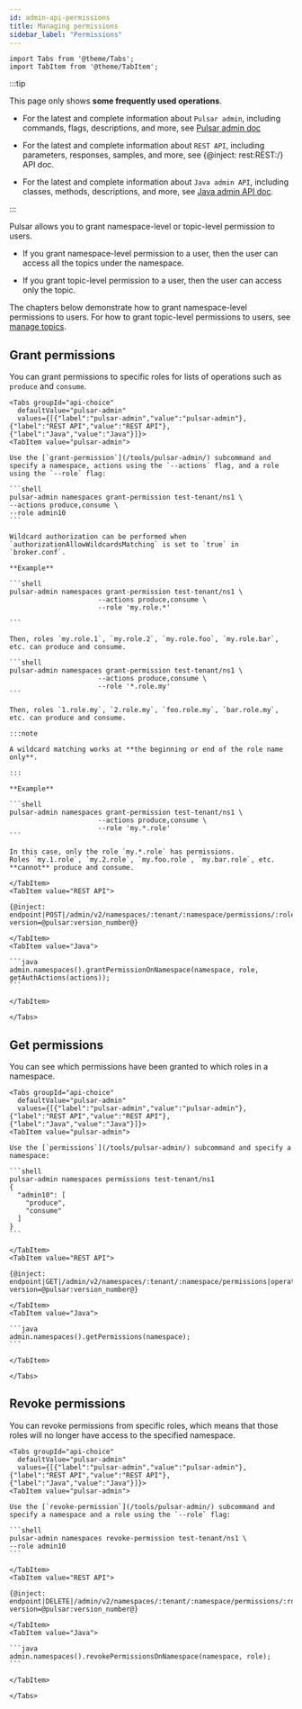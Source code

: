 ```yaml
---
id: admin-api-permissions
title: Managing permissions
sidebar_label: "Permissions"
---
```


````mdx-code-block
import Tabs from '@theme/Tabs';
import TabItem from '@theme/TabItem';
````


:::tip

 This page only shows **some frequently used operations**.

 - For the latest and complete information about `Pulsar admin`, including commands, flags, descriptions, and more, see [Pulsar admin doc](/tools/pulsar-admin/)
 
 - For the latest and complete information about `REST API`, including parameters, responses, samples, and more, see {@inject: rest:REST:/} API doc.
 
 - For the latest and complete information about `Java admin API`, including classes, methods, descriptions, and more, see [Java admin API doc](/api/admin/).

:::

Pulsar allows you to grant namespace-level or topic-level permission to users.

- If you grant namespace-level permission to a user, then the user can access all the topics under the namespace.

- If you grant topic-level permission to a user, then the user can access only the topic.

The chapters below demonstrate how to grant namespace-level permissions to users. For how to grant topic-level permissions to users, see [manage topics](admin-api-topics.md/#grant-permission).

## Grant permissions

You can grant permissions to specific roles for lists of operations such as `produce` and `consume`.

````mdx-code-block
<Tabs groupId="api-choice"
  defaultValue="pulsar-admin"
  values={[{"label":"pulsar-admin","value":"pulsar-admin"},{"label":"REST API","value":"REST API"},{"label":"Java","value":"Java"}]}>
<TabItem value="pulsar-admin">

Use the [`grant-permission`](/tools/pulsar-admin/) subcommand and specify a namespace, actions using the `--actions` flag, and a role using the `--role` flag:

```shell
pulsar-admin namespaces grant-permission test-tenant/ns1 \
--actions produce,consume \
--role admin10
```

Wildcard authorization can be performed when `authorizationAllowWildcardsMatching` is set to `true` in `broker.conf`.

**Example**

```shell
pulsar-admin namespaces grant-permission test-tenant/ns1 \
                      --actions produce,consume \
                      --role 'my.role.*'

```

Then, roles `my.role.1`, `my.role.2`, `my.role.foo`, `my.role.bar`, etc. can produce and consume.  

```shell
pulsar-admin namespaces grant-permission test-tenant/ns1 \
                      --actions produce,consume \
                      --role '*.role.my'
```

Then, roles `1.role.my`, `2.role.my`, `foo.role.my`, `bar.role.my`, etc. can produce and consume.

:::note

A wildcard matching works at **the beginning or end of the role name only**.

:::

**Example**

```shell
pulsar-admin namespaces grant-permission test-tenant/ns1 \
                      --actions produce,consume \
                      --role 'my.*.role'
```

In this case, only the role `my.*.role` has permissions.  
Roles `my.1.role`, `my.2.role`, `my.foo.role`, `my.bar.role`, etc. **cannot** produce and consume.

</TabItem>
<TabItem value="REST API">

{@inject: endpoint|POST|/admin/v2/namespaces/:tenant/:namespace/permissions/:role|operation/grantPermissionOnNamespace?version=@pulsar:version_number@}

</TabItem>
<TabItem value="Java">

```java
admin.namespaces().grantPermissionOnNamespace(namespace, role, getAuthActions(actions));
```

</TabItem>

</Tabs>
````

## Get permissions

You can see which permissions have been granted to which roles in a namespace.

````mdx-code-block
<Tabs groupId="api-choice"
  defaultValue="pulsar-admin"
  values={[{"label":"pulsar-admin","value":"pulsar-admin"},{"label":"REST API","value":"REST API"},{"label":"Java","value":"Java"}]}>
<TabItem value="pulsar-admin">

Use the [`permissions`](/tools/pulsar-admin/) subcommand and specify a namespace:

```shell
pulsar-admin namespaces permissions test-tenant/ns1
{
  "admin10": [
    "produce",
    "consume"
  ]
}
```

</TabItem>
<TabItem value="REST API">

{@inject: endpoint|GET|/admin/v2/namespaces/:tenant/:namespace/permissions|operation/getPermissions?version=@pulsar:version_number@}

</TabItem>
<TabItem value="Java">

```java
admin.namespaces().getPermissions(namespace);
```

</TabItem>

</Tabs>
````

## Revoke permissions

You can revoke permissions from specific roles, which means that those roles will no longer have access to the specified namespace.

````mdx-code-block
<Tabs groupId="api-choice"
  defaultValue="pulsar-admin"
  values={[{"label":"pulsar-admin","value":"pulsar-admin"},{"label":"REST API","value":"REST API"},{"label":"Java","value":"Java"}]}>
<TabItem value="pulsar-admin">

Use the [`revoke-permission`](/tools/pulsar-admin/) subcommand and specify a namespace and a role using the `--role` flag:

```shell
pulsar-admin namespaces revoke-permission test-tenant/ns1 \
--role admin10
```

</TabItem>
<TabItem value="REST API">

{@inject: endpoint|DELETE|/admin/v2/namespaces/:tenant/:namespace/permissions/:role|operation/revokePermissionsOnNamespace?version=@pulsar:version_number@}

</TabItem>
<TabItem value="Java">

```java
admin.namespaces().revokePermissionsOnNamespace(namespace, role);
```

</TabItem>

</Tabs>
````